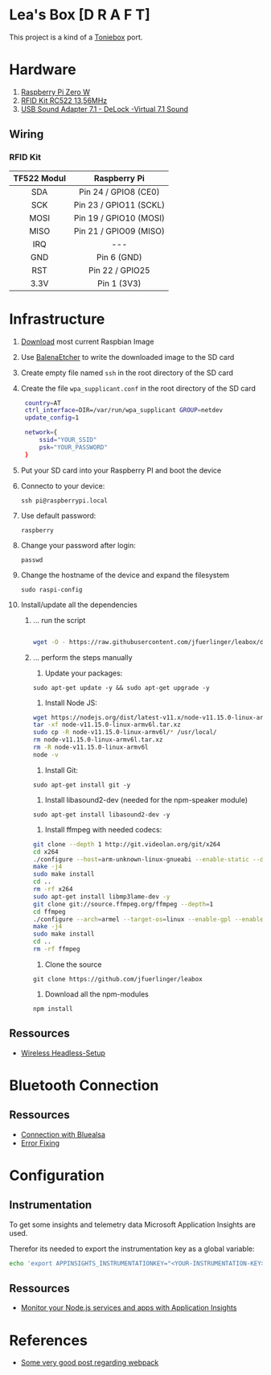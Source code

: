 # Lea's Box [D R A F T]

This project is a kind of a [Toniebox](https://tonies.de/toniebox/) port.

# Hardware

1. [Raspberry Pi Zero W](https://electronics.semaf.at/Raspberry-Pi-Zero-W-nur-Board?curr=EUR&gclid=CjwKCAjwlovtBRBrEiwAG3XJ--LvAlaqz9DZxxMFLESknRc7-y4u30wBeKS0E-KI2xG9wMrsksD5ARoCvNUQAvD_BwE)
2. [RFID Kit RC522 13,56MHz](https://www.amazon.de/gp/product/B01M28JAAZ/ref=ppx_yo_dt_b_asin_title_o02_s00?ie=UTF8&psc=1)
3. [USB Sound Adapter 7.1 - DeLock -Virtual 7.1 Sound](https://www.amazon.de/gp/product/B001FA2J3U/ref=ppx_yo_dt_b_asin_title_o01_s00?ie=UTF8&psc=1)

## Wiring

### RFID Kit

| TF522 Modul   | Raspberry Pi  |
| :--: |:----------------------:|
| SDA  | Pin 24 / GPIO8 (CE0)   |
| SCK  | Pin 23 / GPIO11 (SCKL) |
| MOSI | Pin 19 / GPIO10 (MOSI) |
| MISO | Pin 21 / GPIO09 (MISO) |
| IRQ  | ---                    |
| GND  | Pin 6 (GND)            |
| RST  | Pin 22 / GPIO25        |
| 3.3V | Pin 1 (3V3)            |


# Infrastructure

1. [Download](https://downloads.raspberrypi.org/raspbian_lite_latest) most current Raspbian Image
1. Use [BalenaEtcher](https://www.balena.io/etcher/) to write the downloaded image to the SD card
1. Create empty file named ```ssh``` in the root directory of the SD card
1. Create the file `wpa_supplicant.conf` in the root directory of the SD card
   
   ``` sh
    country=AT
    ctrl_interface=DIR=/var/run/wpa_supplicant GROUP=netdev
    update_config=1

    network={
        ssid="YOUR_SSID"
        psk="YOUR_PASSWORD"
    }
     ```
1. Put your SD card into your Raspberry PI and boot the device
1. Connecto to your device:

   `ssh pi@raspberrypi.local`

1. Use default password:

    `raspberry`

1. Change your password after login:

   `passwd`

1. Change the hostname of the device and expand the filesystem

   `sudo raspi-config`

1. Install/update all the dependencies

   1. ... run the script
   
       ``` bash
   
       wget -O - https://raw.githubusercontent.com/jfuerlinger/leabox/dev/scripts/configure.sh | bash
   
       ```
   
   1. ... perform the steps manually

        1. Update your packages:

         `sudo apt-get update -y && sudo apt-get upgrade -y`

        1. Install Node JS: 

        ``` bash
        wget https://nodejs.org/dist/latest-v11.x/node-v11.15.0-linux-armv6l.tar.xz
        tar -xf node-v11.15.0-linux-armv6l.tar.xz
        sudo cp -R node-v11.15.0-linux-armv6l/* /usr/local/
        rm node-v11.15.0-linux-armv6l.tar.xz
        rm -R node-v11.15.0-linux-armv6l
        node -v
        ```

        1. Install Git:

        `sudo apt-get install git -y`

        1. Install libasound2-dev (needed for the npm-speaker module)

        `sudo apt-get install libasound2-dev -y`

        1. Install ffmpeg with needed codecs:

        ``` bash
        git clone --depth 1 http://git.videolan.org/git/x264
        cd x264
        ./configure --host=arm-unknown-linux-gnueabi --enable-static --disable-opencl
        make -j4
        sudo make install
        cd ..
        rm -rf x264
        sudo apt-get install libmp3lame-dev -y
        git clone git://source.ffmpeg.org/ffmpeg --depth=1
        cd ffmpeg
        ./configure --arch=armel --target-os=linux --enable-gpl --enable-libx264 --enable-libmp3lame --enable-nonfree
        make -j4
        sudo make install
        cd ..
        rm -rf ffmpeg
        ```

        1. Clone the source

        `git clone https://github.com/jfuerlinger/leabox`

        1. Download all the npm-modules

        `npm install`


## Ressources

* [Wireless Headless-Setup](https://desertbot.io/blog/headless-raspberry-pi-4-ssh-wifi-setup)

# Bluetooth Connection

## Ressources

* [Connection with Bluealsa](https://www.sigmdel.ca/michel/ha/rpi/bluetooth_02_en.html#connecting)
* [Error Fixing](https://www.sigmdel.ca/michel/ha/rpi/bluetooth_03_en.html)

# Configuration

## Instrumentation

To get some insights and telemetry data Microsoft Application Insights are used.

Therefor its needed to export the instrumentation key as a global variable:

``` bash
echo 'export APPINSIGHTS_INSTRUMENTATIONKEY="<YOUR-INSTRUMENTATION-KEY>"' >> ~/.bashrc
```

## Ressources

* [Monitor your Node.js services and apps with Application Insights](https://docs.microsoft.com/en-us/azure/azure-monitor/app/nodejs)

# References

* [Some very good post regarding webpack](https://jlongster.com/Backend-Apps-with-Webpack--Part-I)
